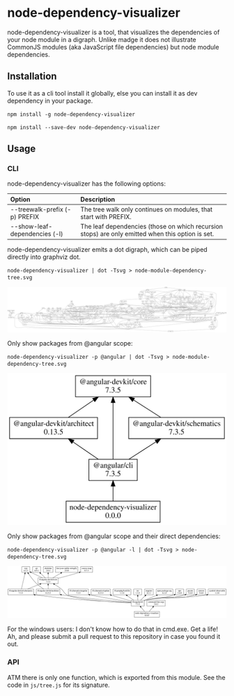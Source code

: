 # node-dependency-visualizer

node-dependency-visualizer is a tool, that visualizes the dependencies of your node module in a digraph. Unlike madge it does not illustrate CommonJS modules (aka JavaScript file dependencies) but node module dependencies.

## Installation

To use it as a cli tool install it globally, else you can install it as dev dependency in your package.

```
npm install -g node-dependency-visualizer
```

```
npm install --save-dev node-dependency-visualizer
```

## Usage

### CLI

node-dependency-visualizer has the following options:

| Option | Description |
| :----- | :---------- |
| --treewalk-prefix (-p) PREFIX | The tree walk only continues on modules, that start with PREFIX. |
| --show-leaf-dependencies (-l) | The leaf dependencies (those on which recursion stops) are only emitted when this option is set. |

node-dependency-visualizer emits a dot digraph, which can be piped directly into graphviz dot.

```
node-dependency-visualizer | dot -Tsvg > node-module-dependency-tree.svg
```

![](doc/angular-all.svg)

Only show packages from @angular scope:

```
node-dependency-visualizer -p @angular | dot -Tsvg > node-module-dependency-tree.svg
```

![](doc/angular-only.svg)

Only show packages from @angular scope and their direct dependencies:

```
node-dependency-visualizer -p @angular -l | dot -Tsvg > node-dependency-tree.svg
```

![](doc/angular-and-direct-only.svg)

For the windows users: I don't know how to do that in cmd.exe. Get a life! Ah, and please submit a pull request to this repository in case you found it out.

### API

ATM there is only one function, which is exported from this module. See the code in `js/tree.js` for its signature.


